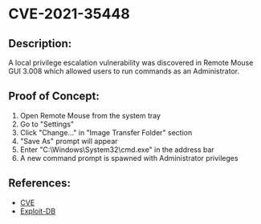 # CVE-2021-35448

## Description:
A local privilege escalation vulnerability was discovered in Remote Mouse GUI 3.008 which allowed users to run commands as an Administrator.

## Proof of Concept:
1. Open Remote Mouse from the system tray
2. Go to "Settings"
3. Click "Change..." in "Image Transfer Folder" section
4. "Save As" prompt will appear
5. Enter "C:\Windows\System32\cmd.exe" in the address bar
6. A new command prompt is spawned with Administrator privileges

## References:
- [CVE](https://www.cve.org/CVERecord?id=CVE-2021-35448)
- [Exploit-DB](https://www.exploit-db.com/exploits/50047)